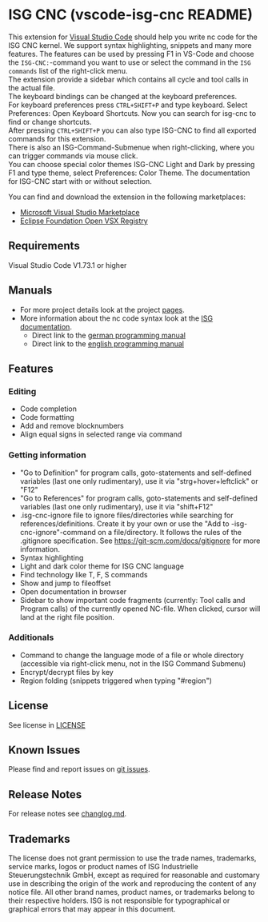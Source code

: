 # ISG CNC (vscode-isg-cnc README)

This extension for [Visual Studio Code](https://code.visualstudio.com/) should help you write nc code for the ISG CNC kernel.
We support syntax highlighting, snippets and many more features. The features can be used by pressing F1 in VS-Code and choose the `ISG-CNC:`-command you want to use or select the command in the `ISG commands` list of the right-click menu. \
The extension provide a sidebar which contains all cycle and tool calls in the actual file. \
The keyboard bindings can be changed at the keyboard preferences.\
For keyboard preferences press `CTRL+SHIFT+P` and type keyboard. Select Preferences: Open Keyboard Shortcuts.
Now you can search for isg-cnc to find or change shortcuts.\
After pressing `CTRL+SHIFT+P` you can also type ISG-CNC to find all exported commands for this extension. \
There is also an ISG-Command-Submenue when right-clicking, where you can trigger commands via mouse click. \
You can choose special color themes ISG-CNC Light and Dark by pressing F1 and type theme, select Preferences: Color Theme.
The documentation for ISG-CNC start with or without selection.

You can find and download the extension in the following marketplaces:

- [Microsoft Visual Studio Marketplace](https://marketplace.visualstudio.com/items?itemName=isg-cnc.vscode-isg-cnc)
- [Eclipse Foundation Open VSX Registry](https://open-vsx.org/extension/isg-cnc/vscode-isg-cnc)

## Requirements

Visual Studio Code V1.73.1 or higher

## Manuals

- For more project details look at the project [pages](https://isg-stuttgart.github.io/vscode-isg-cnc/).
- More information about the nc code syntax look at the [ISG documentation](https://www.isg-stuttgart.de/kernel-html5/).
  - Direct link to the [german programming manual](https://www.isg-stuttgart.de/kernel-html5/de-DE/index.html#414992651)
  - Direct link to the [english programming manual](https://www.isg-stuttgart.de/kernel-html5/en-GB/index.html#414992651)

## Features
  ### Editing
  - Code completion
  - Code formatting
  - Add and remove blocknumbers
  - Align equal signs in selected range via command

  ### Getting information
  - "Go to Definition" for program calls, goto-statements and self-defined variables (last one only rudimentary), use it via "strg+hover+leftclick" or "F12"
  - "Go to References" for program calls, goto-statements and self-defined variables (last one only rudimentary), use it via "shift+F12"
  - .isg-cnc-ignore file to ignore files/directories while searching for references/definitions. Create it by your own or use the "Add to -isg-cnc-ignore"-command on a file/directory. It follows the rules of the .gitignore specification. See https://git-scm.com/docs/gitignore for more information.
  - Syntax highlighting
  - Light and dark color theme for ISG CNC language
  - Find technology like T, F, S commands
  - Show and jump to fileoffset
  - Open documentation in browser
  - Sidebar to show important code fragments (currently: Tool calls and Program calls) of the currently opened NC-file. When clicked, cursor will land at the right file position.

  ### Additionals
  - Command to change the language mode of a file or whole directory (accessible via right-click menu, not in the ISG Command Submenu)
  - Encrypt/decrypt files by key
  - Region folding (snippets triggered when typing "#region")

## License

See license in [LICENSE](LICENSE)

## Known Issues

Please find and report issues on [git issues](https://github.com/isg-stuttgart/vscode-isg-cnc/issues).

## Release Notes

For release notes see [changlog.md](CHANGELOG.md).

## Trademarks

The license does not grant permission to use the trade names, trademarks, service marks, logos or product names of ISG Industrielle Steuerungstechnik GmbH,
except as required for reasonable and customary use in describing the origin of the work and reproducing the content of any notice file.
All other brand names, product names, or trademarks belong to their respective holders.
ISG is not responsible for typographical or graphical errors that may appear in this document.
